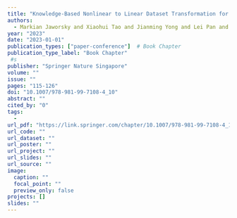 ```yaml
---
title: "Knowledge-Based Nonlinear to Linear Dataset Transformation for Chronic Illness Classification"
authors:
  - Markian Jaworsky and Xiaohui Tao and Jianming Yong and Lei Pan and Ji Zhang and Shiva Raj Pokhrel
year: "2023"
date: "2023-01-01"
publication_types: ["paper-conference"]  # Book Chapter
publication_type_label: "Book Chapter"
 #s
publisher: "Springer Nature Singapore"
volume: ""
issue: ""
pages: "115-126"
doi: "10.1007/978-981-99-7108-4_10"
abstract: ""
cited_by: "0"
tags:
  - 
url_pdf: "https://link.springer.com/chapter/10.1007/978-981-99-7108-4_10"
url_code: ""
url_dataset: ""
url_poster: ""
url_project: ""
url_slides: ""
url_source: ""
image:
  caption: ""
  focal_point: ""
  preview_only: false
projects: []
slides: ""
---
```

